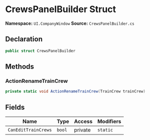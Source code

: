 # CrewsPanelBuilder Struct

**Namespace:** `UI.CompanyWindow`
**Source:** `CrewsPanelBuilder.cs`

## Declaration

```csharp
public struct CrewsPanelBuilder
```

## Methods

### ActionRenameTrainCrew

```csharp
private static void ActionRenameTrainCrew(TrainCrew trainCrew)
```

## Fields

| Name | Type | Access | Modifiers |
|------|------|--------|-----------|
| `CanEditTrainCrews` | `bool` | private | `static` |

